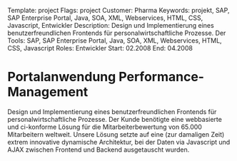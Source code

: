 Template: project
Flags: project
Customer: Pharma
Keywords: projekt, SAP, SAP Enterprise Portal, Java, SOA, XML, Webservices, HTML, CSS, Javascript, Entwickler
Description: Design und Implementierung eines benutzerfreundlichen Frontends für personalwirtschaftliche Prozesse. Der
Tools: SAP, SAP Enterprise Portal, Java, SOA, XML, Webservices, HTML, CSS, Javascript
Roles: Entwickler
Start: 02.2008
End: 04.2008

# Portalanwendung Performance-Management

Design und Implementierung eines benutzerfreundlichen Frontends für personalwirtschaftliche Prozesse. Der Kunde benötigte eine webbasierte und ci-konforme Lösung für die Mitarbeiterbewertung von 65.000 Mitarbeitern weltweit. Unsere Lösung setzte auf eine (zur damaligen Zeit) extrem innovative dynamische Architektur, bei der Daten via Javascript und AJAX zwischen Frontend und Backend ausgetauscht wurden.


